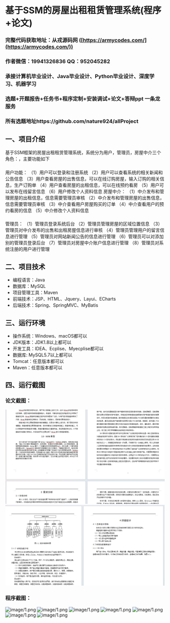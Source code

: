 基于SSM的房屋出租租赁管理系统(程序+论文)
=
### 完整代码获取地址：从戎源码网 ([https://armycodes.com/](https://armycodes.com/))
### 作者微信：19941326836  QQ：952045282 
### 承接计算机毕业设计、Java毕业设计、Python毕业设计、深度学习、机器学习
### 选题+开题报告+任务书+程序定制+安装调试+论文+答辩ppt 一条龙服务
### 所有选题地址https://github.com/nature924/allProject

一、项目介绍
---
基于SSM框架的房屋出租租赁管理系统，系统分为用户，管理员，房屋中介三个角色：，主要功能如下

### 
用户功能：
（1）用户可以登录和注册系统
（2）用户可以查看系统的相关新闻和公告信息
（3）用户查看房屋的出售信息，可以在线订购房屋，输入订购的相关信息，生产订购单
（4）用户查看房屋的出租信息，可以在线预约看房
（5）用户可以发布在线留言信息
（6）用户修改个人资料信息
房屋中介：
（1）中介发布和管理房屋的出租信息，信息需要管理员审核
（2）中介发布和管理房屋的出售信息，信息需要管理员审核
（3）中介查看用户房屋购买的订单
（4）中介查看用户的预约看房的信息
（5）中介修改个人资料信息	
###
管理员：
（1）管理员登录系统后台
（2）管理员管理房屋的区域位置信息
（3）管理员对中介发布的出售和出租房屋信息进行审核
（4）管理员管理用户的留言信息进行管理
（5）管理员对网站新闻公告的信息进行管理
（6）管理员可以对添加别的管理员登录后台
（7）管理员对房屋中介账户信息进行管理
（8）管理员对系统注册的用户进行管理




二、项目技术
---
- 编程语言：Java
- 数据库：MySQL
- 项目管理工具：Maven
- 前端技术：JSP、HTML、Jquery、Layui、ECharts
- 后端技术：Spring、SpringMVC、MyBatis

三、运行环境
---
- 操作系统：Windows、macOS都可以
- JDK版本：JDK1.8以上都可以
- 开发工具：IDEA、Ecplise、Myecplise都可以
- 数据库: MySQL5.7以上都可以
- Tomcat：任意版本都可以
- Maven：任意版本都可以

四、运行截图
---
### 论文截图：
![image/1.png](limage/1.png)
![image/1.png](limage/2.png)

### 程序截图：
![image/1.png](image/1.png)
![image/1.png](image/2.png)
![image/1.png](image/3.png)
![image/1.png](image/4.png)
![image/1.png](image/5.png)
![image/1.png](image/6.png)
![image/1.png](image/7.png)





